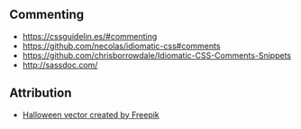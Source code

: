## Commenting

- https://cssguidelin.es/#commenting
- https://github.com/necolas/idiomatic-css#comments
- https://github.com/chrisborrowdale/Idiomatic-CSS-Comments-Snippets
- http://sassdoc.com/

## Attribution

- <a href="https://www.freepik.com/free-photos-vectors/halloween">Halloween vector created by Freepik</a>